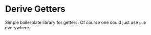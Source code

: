 # Derive Getters

Simple boilerplate library for getters. Of course one could just use `pub` everywhere.
